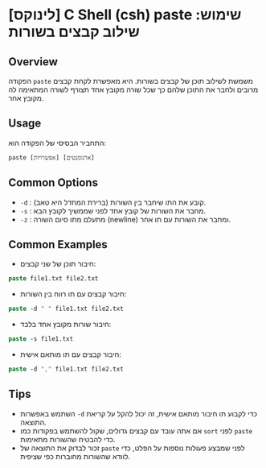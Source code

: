 # [לינוקס] C Shell (csh) paste שימוש: שילוב קבצים בשורות

## Overview
הפקודה `paste` משמשת לשילוב תוכן של קבצים בשורות. היא מאפשרת לקחת קבצים מרובים ולחבר את התוכן שלהם כך שכל שורה מקובץ אחד תצורף לשורה המתאימה לה מקובץ אחר.

## Usage
התחביר הבסיסי של הפקודה הוא:
```
paste [אפשרויות] [ארגומנטים]
```

## Common Options
- `-d` : קובע את התו שיחבר בין השורות (ברירת המחדל היא טאב).
- `-s` : מחבר את השורות של קובץ אחד לפני שממשיך לקובץ הבא.
- `-z` : מתעלם מתו סיום השורה (newline) ומחבר את השורות עם תו אחר.

## Common Examples
- חיבור תוכן של שני קבצים:
```csh
paste file1.txt file2.txt
```

- חיבור קבצים עם תו רווח בין השורות:
```csh
paste -d " " file1.txt file2.txt
```

- חיבור שורות מקובץ אחד בלבד:
```csh
paste -s file1.txt
```

- חיבור קבצים עם תו מותאם אישית:
```csh
paste -d "," file1.txt file2.txt
```

## Tips
- השתמש באפשרות `-d` כדי לקבוע תו חיבור מותאם אישית, זה יכול להקל על קריאת התוצאה.
- אם אתה עובד עם קבצים גדולים, שקול להשתמש בפקודות כמו `sort` לפני `paste` כדי להבטיח שהשורות מתאימות.
- זכור לבדוק את התוצאה של `paste` לפני שמבצע פעולות נוספות על הפלט, כדי לוודא שהשורות מחוברות כפי שציפית.